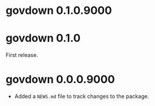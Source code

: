 # govdown 0.1.0.9000

# govdown 0.1.0

First release.

# govdown 0.0.0.9000

* Added a `NEWS.md` file to track changes to the package.
